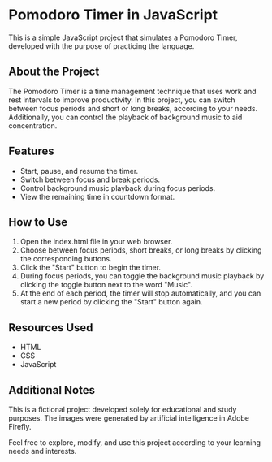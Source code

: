 # Pomodoro Timer in JavaScript

This is a simple JavaScript project that simulates a Pomodoro Timer, developed with the purpose of practicing the language.

## About the Project

The Pomodoro Timer is a time management technique that uses work and rest intervals to improve productivity. In this project, you can switch between focus periods and short or long breaks, according to your needs. Additionally, you can control the playback of background music to aid concentration.

## Features

- Start, pause, and resume the timer.
- Switch between focus and break periods.
- Control background music playback during focus periods.
- View the remaining time in countdown format.

## How to Use

1. Open the index.html file in your web browser.
2. Choose between focus periods, short breaks, or long breaks by clicking the corresponding buttons.
3. Click the "Start" button to begin the timer.
4. During focus periods, you can toggle the background music playback by clicking the toggle button next to the word "Music".
5. At the end of each period, the timer will stop automatically, and you can start a new period by clicking the "Start" button again.

## Resources Used

- HTML
- CSS
- JavaScript

## Additional Notes

This is a fictional project developed solely for educational and study purposes. The images were generated by artificial intelligence in Adobe Firefly.

Feel free to explore, modify, and use this project according to your learning needs and interests.
